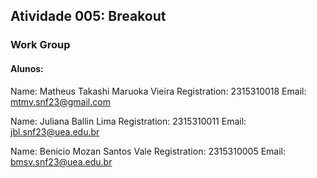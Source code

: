 ## Atividade 005: Breakout

### Work Group
#### Alunos:
Name: Matheus Takashi Maruoka Vieira
Registration: 2315310018
Email: mtmv.snf23@gmail.com

Name: Juliana Ballin Lima
Registration: 2315310011
Email: jbl.snf23@uea.edu.br

Name: Benicio Mozan Santos Vale
Registration: 2315310005
Email: bmsv.snf23@uea.edu.br


